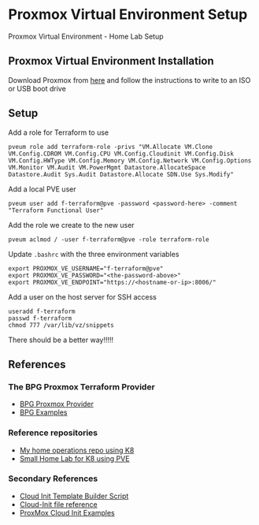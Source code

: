 # Proxmox Virtual Environment Setup

Proxmox Virtual Environment - Home Lab Setup

## Proxmox Virtual Environment Installation

Download Proxmox from [here](https://www.proxmox.com/en/proxmox-virtual-environment/get-started) and follow the instructions to write to an ISO or USB boot drive

## Setup

Add a role for Terraform to use
```
pveum role add terraform-role -privs "VM.Allocate VM.Clone VM.Config.CDROM VM.Config.CPU VM.Config.Cloudinit VM.Config.Disk VM.Config.HWType VM.Config.Memory VM.Config.Network VM.Config.Options VM.Monitor VM.Audit VM.PowerMgmt Datastore.AllocateSpace Datastore.Audit Sys.Audit Datastore.Allocate SDN.Use Sys.Modify"
```
Add a local PVE user
```
pveum user add f-terraform@pve -password <password-here> -comment "Terraform Functional User"
```
Add the role we create to the new user
```
pveum aclmod / -user f-terraform@pve -role terraform-role
```
Update `.bashrc` with the three environment variables
```
export PROXMOX_VE_USERNAME="f-terraform@pve"
export PROXMOX_VE_PASSWORD="<the-password-above>"
export PROXMOX_VE_ENDPOINT="https://<hostname-or-ip>:8006/"
```

Add a user on the host server for SSH access
```
useradd f-terraform
passwd f-terraform
chmod 777 /var/lib/vz/snippets
```
There should be a better way!!!!!

## References

### The BPG Proxmox Terraform Provider

- [BPG Proxmox Provider](https://registry.terraform.io/providers/bpg/proxmox/latest/docs)
- [BPG Examples](https://github.com/bpg/terraform-provider-proxmox/tree/main/example)

### Reference repositories

- [My home operations repo using K8](https://github.com/szinn/k8s-homelab)
- [Small Home Lab for K8 using PVE](https://github.com/ehlesp/smallab-k8s-pve-guide)

### Secondary References

- [Cloud Init Template Builder Script](https://gist.github.com/chris2k20)
- [Cloud-Init file reference](https://github.com/chris2k20/proxmox-cloud-init/tree/main)
- [ProxMox Cloud Init Examples](https://dustinrue.com/2020/05/going-deeper-with-proxmox-cloud-init/)
